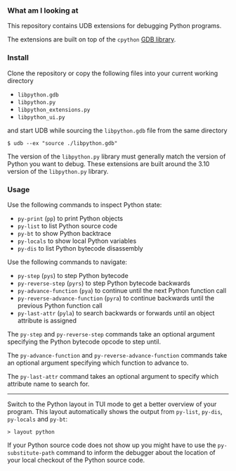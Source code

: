 ### What am I looking at

This repository contains UDB extensions for debugging Python programs.

The extensions are built on top of the `cpython` [GDB
library](https://github.com/python/cpython/blob/main/Tools/gdb/libpython.py).

### Install

Clone the repository or copy the following files into your current working directory

- `libpython.gdb`
- `libpython.py`
- `libpython_extensions.py`
- `libpython_ui.py`

and start UDB while sourcing the `libpython.gdb` file from the same directory

```
$ udb --ex "source ./libpython.gdb"
```

The version of the `libpython.py` library must generally match the version of Python you want to
debug. These extensions are built around the 3.10 version of the `libpython.py` library.

### Usage

Use the following commands to inspect Python state:

- `py-print` (`pp`) to print Python objects
- `py-list` to list Python source code
- `py-bt` to show Python backtrace
- `py-locals` to show local Python variables
- `py-dis` to list Python bytecode disassembly

Use the following commands to navigate:

- `py-step` (`pys`) to step Python bytecode
- `py-reverse-step` (`pyrs`) to step Python bytecode backwards
- `py-advance-function` (`pya`) to continue until the next Python function call
- `py-reverse-advance-function` (`pyra`) to continue backwards until the previous Python function call
- `py-last-attr` (`pyla`) to search backwards or forwards until an object attribute is assigned

The `py-step` and `py-reverse-step` commands take an optional argument specifying the Python bytecode opcode to step until.

The `py-advance-function` and `py-reverse-advance-function` commands take an optional argument specifying which function to advance to.

The `py-last-attr` command takes an optional argument to specify which attribute name to search for.

---

Switch to the Python layout in TUI mode to get a better overview of your program. This layout automatically shows the output from `py-list`, `py-dis`, `py-locals` and `py-bt`:

```
> layout python
```

If your Python source code does not show up you might have to use the `py-substitute-path` command
to inform the debugger about the location of your local checkout of the Python source code.
